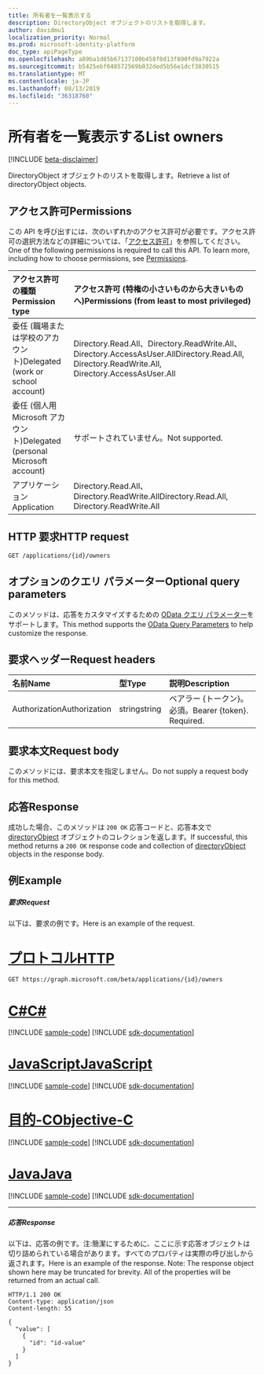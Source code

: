 ```yaml
---
title: 所有者を一覧表示する
description: DirectoryObject オブジェクトのリストを取得します。
author: davidmu1
localization_priority: Normal
ms.prod: microsoft-identity-platform
doc_type: apiPageType
ms.openlocfilehash: a89ba1d85b67137100b458f0d13f890fd9a7922a
ms.sourcegitcommit: b5425ebf648572569b032ded5b56e1dcf3830515
ms.translationtype: MT
ms.contentlocale: ja-JP
ms.lasthandoff: 08/13/2019
ms.locfileid: "36318760"
---
```

# <a name="list-owners"></a><span data-ttu-id="e7407-103">所有者を一覧表示する</span><span class="sxs-lookup"><span data-stu-id="e7407-103">List owners</span></span>

[!INCLUDE [beta-disclaimer](../../includes/beta-disclaimer.md)]

<span data-ttu-id="e7407-104">DirectoryObject オブジェクトのリストを取得します。</span><span class="sxs-lookup"><span data-stu-id="e7407-104">Retrieve a list of directoryObject objects.</span></span>
## <a name="permissions"></a><span data-ttu-id="e7407-105">アクセス許可</span><span class="sxs-lookup"><span data-stu-id="e7407-105">Permissions</span></span>
<span data-ttu-id="e7407-p101">この API を呼び出すには、次のいずれかのアクセス許可が必要です。アクセス許可の選択方法などの詳細については、「[アクセス許可](/graph/permissions-reference)」を参照してください。</span><span class="sxs-lookup"><span data-stu-id="e7407-p101">One of the following permissions is required to call this API. To learn more, including how to choose permissions, see [Permissions](/graph/permissions-reference).</span></span>

|<span data-ttu-id="e7407-108">アクセス許可の種類</span><span class="sxs-lookup"><span data-stu-id="e7407-108">Permission type</span></span>      | <span data-ttu-id="e7407-109">アクセス許可 (特権の小さいものから大きいものへ)</span><span class="sxs-lookup"><span data-stu-id="e7407-109">Permissions (from least to most privileged)</span></span>              |
|:--------------------|:---------------------------------------------------------|
|<span data-ttu-id="e7407-110">委任 (職場または学校のアカウント)</span><span class="sxs-lookup"><span data-stu-id="e7407-110">Delegated (work or school account)</span></span> | <span data-ttu-id="e7407-111">Directory.Read.All、Directory.ReadWrite.All、Directory.AccessAsUser.All</span><span class="sxs-lookup"><span data-stu-id="e7407-111">Directory.Read.All, Directory.ReadWrite.All, Directory.AccessAsUser.All</span></span>    |
|<span data-ttu-id="e7407-112">委任 (個人用 Microsoft アカウント)</span><span class="sxs-lookup"><span data-stu-id="e7407-112">Delegated (personal Microsoft account)</span></span> | <span data-ttu-id="e7407-113">サポートされていません。</span><span class="sxs-lookup"><span data-stu-id="e7407-113">Not supported.</span></span>    |
|<span data-ttu-id="e7407-114">アプリケーション</span><span class="sxs-lookup"><span data-stu-id="e7407-114">Application</span></span> | <span data-ttu-id="e7407-115">Directory.Read.All、Directory.ReadWrite.All</span><span class="sxs-lookup"><span data-stu-id="e7407-115">Directory.Read.All, Directory.ReadWrite.All</span></span> |

## <a name="http-request"></a><span data-ttu-id="e7407-116">HTTP 要求</span><span class="sxs-lookup"><span data-stu-id="e7407-116">HTTP request</span></span>
<!-- { "blockType": "ignored" } -->
```http
GET /applications/{id}/owners
```
## <a name="optional-query-parameters"></a><span data-ttu-id="e7407-117">オプションのクエリ パラメーター</span><span class="sxs-lookup"><span data-stu-id="e7407-117">Optional query parameters</span></span>
<span data-ttu-id="e7407-118">このメソッドは、応答をカスタマイズするための [OData クエリ パラメーター](https://developer.microsoft.com/graph/docs/concepts/query_parameters)をサポートします。</span><span class="sxs-lookup"><span data-stu-id="e7407-118">This method supports the [OData Query Parameters](https://developer.microsoft.com/graph/docs/concepts/query_parameters) to help customize the response.</span></span>

## <a name="request-headers"></a><span data-ttu-id="e7407-119">要求ヘッダー</span><span class="sxs-lookup"><span data-stu-id="e7407-119">Request headers</span></span>
| <span data-ttu-id="e7407-120">名前</span><span class="sxs-lookup"><span data-stu-id="e7407-120">Name</span></span>       | <span data-ttu-id="e7407-121">型</span><span class="sxs-lookup"><span data-stu-id="e7407-121">Type</span></span> | <span data-ttu-id="e7407-122">説明</span><span class="sxs-lookup"><span data-stu-id="e7407-122">Description</span></span>|
|:-----------|:------|:----------|
| <span data-ttu-id="e7407-123">Authorization</span><span class="sxs-lookup"><span data-stu-id="e7407-123">Authorization</span></span>  | <span data-ttu-id="e7407-124">string</span><span class="sxs-lookup"><span data-stu-id="e7407-124">string</span></span>  | <span data-ttu-id="e7407-p102">ベアラー {トークン}。必須。</span><span class="sxs-lookup"><span data-stu-id="e7407-p102">Bearer {token}. Required.</span></span>  |

## <a name="request-body"></a><span data-ttu-id="e7407-127">要求本文</span><span class="sxs-lookup"><span data-stu-id="e7407-127">Request body</span></span>
<span data-ttu-id="e7407-128">このメソッドには、要求本文を指定しません。</span><span class="sxs-lookup"><span data-stu-id="e7407-128">Do not supply a request body for this method.</span></span>

## <a name="response"></a><span data-ttu-id="e7407-129">応答</span><span class="sxs-lookup"><span data-stu-id="e7407-129">Response</span></span>

<span data-ttu-id="e7407-130">成功した場合、このメソッドは `200 OK` 応答コードと、応答本文で [directoryObject](../resources/directoryobject.md) オブジェクトのコレクションを返します。</span><span class="sxs-lookup"><span data-stu-id="e7407-130">If successful, this method returns a `200 OK` response code and collection of [directoryObject](../resources/directoryobject.md) objects in the response body.</span></span>
## <a name="example"></a><span data-ttu-id="e7407-131">例</span><span class="sxs-lookup"><span data-stu-id="e7407-131">Example</span></span>
##### <a name="request"></a><span data-ttu-id="e7407-132">要求</span><span class="sxs-lookup"><span data-stu-id="e7407-132">Request</span></span>
<span data-ttu-id="e7407-133">以下は、要求の例です。</span><span class="sxs-lookup"><span data-stu-id="e7407-133">Here is an example of the request.</span></span>

# <a name="httptabhttp"></a>[<span data-ttu-id="e7407-134">プロトコル</span><span class="sxs-lookup"><span data-stu-id="e7407-134">HTTP</span></span>](#tab/http)
<!-- {
  "blockType": "request",
  "name": "application_get_owners"
}-->
```http
GET https://graph.microsoft.com/beta/applications/{id}/owners
```
# <a name="ctabcsharp"></a>[<span data-ttu-id="e7407-135">C#</span><span class="sxs-lookup"><span data-stu-id="e7407-135">C#</span></span>](#tab/csharp)
[!INCLUDE [sample-code](../includes/snippets/csharp/application-get-owners-csharp-snippets.md)]
[!INCLUDE [sdk-documentation](../includes/snippets/snippets-sdk-documentation-link.md)]

# <a name="javascripttabjavascript"></a>[<span data-ttu-id="e7407-136">JavaScript</span><span class="sxs-lookup"><span data-stu-id="e7407-136">JavaScript</span></span>](#tab/javascript)
[!INCLUDE [sample-code](../includes/snippets/javascript/application-get-owners-javascript-snippets.md)]
[!INCLUDE [sdk-documentation](../includes/snippets/snippets-sdk-documentation-link.md)]

# <a name="objective-ctabobjc"></a>[<span data-ttu-id="e7407-137">目的-C</span><span class="sxs-lookup"><span data-stu-id="e7407-137">Objective-C</span></span>](#tab/objc)
[!INCLUDE [sample-code](../includes/snippets/objc/application-get-owners-objc-snippets.md)]
[!INCLUDE [sdk-documentation](../includes/snippets/snippets-sdk-documentation-link.md)]

# <a name="javatabjava"></a>[<span data-ttu-id="e7407-138">Java</span><span class="sxs-lookup"><span data-stu-id="e7407-138">Java</span></span>](#tab/java)
[!INCLUDE [sample-code](../includes/snippets/java/application-get-owners-java-snippets.md)]
[!INCLUDE [sdk-documentation](../includes/snippets/snippets-sdk-documentation-link.md)]

---

##### <a name="response"></a><span data-ttu-id="e7407-139">応答</span><span class="sxs-lookup"><span data-stu-id="e7407-139">Response</span></span>
<span data-ttu-id="e7407-p103">以下は、応答の例です。注:簡潔にするために、ここに示す応答オブジェクトは切り詰められている場合があります。すべてのプロパティは実際の呼び出しから返されます。</span><span class="sxs-lookup"><span data-stu-id="e7407-p103">Here is an example of the response. Note: The response object shown here may be truncated for brevity. All of the properties will be returned from an actual call.</span></span>
<!-- {
  "blockType": "response",
  "truncated": true,
  "@odata.type": "microsoft.graph.directoryObject",
  "isCollection": true
} -->
```http
HTTP/1.1 200 OK
Content-type: application/json
Content-length: 55

{
  "value": [
    {
      "id": "id-value"
    }
  ]
}
```

<!-- uuid: 8fcb5dbc-d5aa-4681-8e31-b001d5168d79
2015-10-25 14:57:30 UTC -->
<!--
{
  "type": "#page.annotation",
  "description": "List owners",
  "keywords": "",
  "section": "documentation",
  "tocPath": "",
  "suppressions": [
  ]
}
-->
